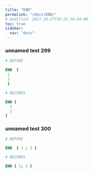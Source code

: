 ```yaml
---
title: "END"
permalink: "/docs/END/"
# modified: 2017-10-27T16:25:30-04:00
toc: true
sidebar:
  nav: "docs"
---
```

### unnamed test 299
```ruby
# BEFORE

END  { 
 1 
 2 
 } 

```
```ruby
# BECOMES

END {
  1
  2
}

```
### unnamed test 300
```ruby
# BEFORE

END  { 1 ; 2 } 

```
```ruby
# BECOMES

END { 1; 2 }
```
